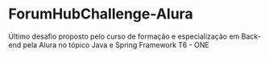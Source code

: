 # ForumHubChallenge-Alura
Último desafio proposto pelo curso de formação e especialização em Back-end pela Alura no tópico Java e Spring Framework  T6 - ONE 

